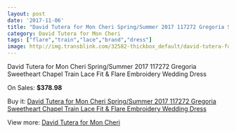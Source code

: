 ```yaml
---
layout: post
date: '2017-11-06'
title: "David Tutera for Mon Cheri Spring/Summer 2017 117272 Gregoria Sweetheart Chapel Train Lace Fit & Flare Embroidery Wedding Dress"
category: David Tutera for Mon Cheri
tags: ["flare","train","lace","brand","dress"]
image: http://img.transblink.com/32582-thickbox_default/david-tutera-for-mon-cheri-spring-summer-2017-117272-gregoria-sweetheart-chapel-train-lace-fit-flare-embroidery-wedding-dress.jpg
---
```

David Tutera for Mon Cheri Spring/Summer 2017 117272 Gregoria Sweetheart Chapel Train Lace Fit & Flare Embroidery Wedding Dress

On Sales: **$378.98**
<a href="https://www.transblink.com/en/david-tutera-for-mon-cheri/10987-david-tutera-for-mon-cheri-spring-summer-2017-117272-gregoria-sweetheart-chapel-train-lace-fit-flare-embroidery-wedding-dress.html"><amp-img layout="responsive" width="600" height="600" src="//img.transblink.com/32582-thickbox_default/david-tutera-for-mon-cheri-spring-summer-2017-117272-gregoria-sweetheart-chapel-train-lace-fit-flare-embroidery-wedding-dress.jpg" alt="David Tutera for Mon Cheri Spring/Summer 2017 117272 Gregoria Sweetheart Chapel Train Lace Fit & Flare Embroidery Wedding Dress 0" /></a>
<a href="https://www.transblink.com/en/david-tutera-for-mon-cheri/10987-david-tutera-for-mon-cheri-spring-summer-2017-117272-gregoria-sweetheart-chapel-train-lace-fit-flare-embroidery-wedding-dress.html"><amp-img layout="responsive" width="600" height="600" src="//img.transblink.com/32584-thickbox_default/david-tutera-for-mon-cheri-spring-summer-2017-117272-gregoria-sweetheart-chapel-train-lace-fit-flare-embroidery-wedding-dress.jpg" alt="David Tutera for Mon Cheri Spring/Summer 2017 117272 Gregoria Sweetheart Chapel Train Lace Fit & Flare Embroidery Wedding Dress 1" /></a>
<a href="https://www.transblink.com/en/david-tutera-for-mon-cheri/10987-david-tutera-for-mon-cheri-spring-summer-2017-117272-gregoria-sweetheart-chapel-train-lace-fit-flare-embroidery-wedding-dress.html"><amp-img layout="responsive" width="600" height="600" src="//img.transblink.com/32583-thickbox_default/david-tutera-for-mon-cheri-spring-summer-2017-117272-gregoria-sweetheart-chapel-train-lace-fit-flare-embroidery-wedding-dress.jpg" alt="David Tutera for Mon Cheri Spring/Summer 2017 117272 Gregoria Sweetheart Chapel Train Lace Fit & Flare Embroidery Wedding Dress 2" /></a>

Buy it: [David Tutera for Mon Cheri Spring/Summer 2017 117272 Gregoria Sweetheart Chapel Train Lace Fit & Flare Embroidery Wedding Dress](https://www.transblink.com/en/david-tutera-for-mon-cheri/10987-david-tutera-for-mon-cheri-spring-summer-2017-117272-gregoria-sweetheart-chapel-train-lace-fit-flare-embroidery-wedding-dress.html "David Tutera for Mon Cheri Spring/Summer 2017 117272 Gregoria Sweetheart Chapel Train Lace Fit & Flare Embroidery Wedding Dress")

View more: [David Tutera for Mon Cheri](https://www.transblink.com/en/98-david-tutera-for-mon-cheri "David Tutera for Mon Cheri")